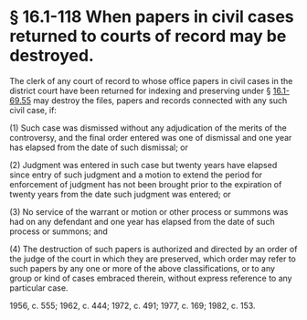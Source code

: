 # § 16.1-118 When papers in civil cases returned to courts of record may be destroyed.

<p>The clerk of any court of record to whose office papers in civil cases in the district court have been returned for indexing and preserving under § <a href='http://law.lis.virginia.gov/vacode/16.1-69.55/'>16.1-69.55</a> may destroy the files, papers and records connected with any such civil case, if:</p><p>(1) Such case was dismissed without any adjudication of the merits of the controversy, and the final order entered was one of dismissal and one year has elapsed from the date of such dismissal; or</p><p>(2) Judgment was entered in such case but twenty years have elapsed since entry of such judgment and a motion to extend the period for enforcement of judgment has not been brought prior to the expiration of twenty years from the date such judgment was entered; or</p><p>(3) No service of the warrant or motion or other process or summons was had on any defendant and one year has elapsed from the date of such process or summons; and</p><p>(4) The destruction of such papers is authorized and directed by an order of the judge of the court in which they are preserved, which order may refer to such papers by any one or more of the above classifications, or to any group or kind of cases embraced therein, without express reference to any particular case.</p><p>1956, c. 555; 1962, c. 444; 1972, c. 491; 1977, c. 169; 1982, c. 153.</p>